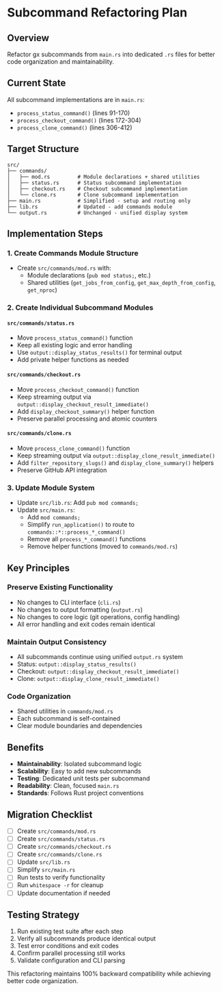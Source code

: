 # Subcommand Refactoring Plan

## Overview
Refactor gx subcommands from `main.rs` into dedicated `.rs` files for better code organization and maintainability.

## Current State
All subcommand implementations are in `main.rs`:
- `process_status_command()` (lines 91-170)
- `process_checkout_command()` (lines 172-304)
- `process_clone_command()` (lines 306-412)

## Target Structure
```
src/
├── commands/
│   ├── mod.rs         # Module declarations + shared utilities
│   ├── status.rs      # Status subcommand implementation
│   ├── checkout.rs    # Checkout subcommand implementation
│   └── clone.rs       # Clone subcommand implementation
├── main.rs            # Simplified - setup and routing only
├── lib.rs             # Updated - add commands module
└── output.rs          # Unchanged - unified display system
```

## Implementation Steps

### 1. Create Commands Module Structure
- Create `src/commands/mod.rs` with:
  - Module declarations (`pub mod status;`, etc.)
  - Shared utilities (`get_jobs_from_config`, `get_max_depth_from_config`, `get_nproc`)

### 2. Create Individual Subcommand Modules

#### `src/commands/status.rs`
- Move `process_status_command()` function
- Keep all existing logic and error handling
- Use `output::display_status_results()` for terminal output
- Add private helper functions as needed

#### `src/commands/checkout.rs`
- Move `process_checkout_command()` function
- Keep streaming output via `output::display_checkout_result_immediate()`
- Add `display_checkout_summary()` helper function
- Preserve parallel processing and atomic counters

#### `src/commands/clone.rs`
- Move `process_clone_command()` function
- Keep streaming output via `output::display_clone_result_immediate()`
- Add `filter_repository_slugs()` and `display_clone_summary()` helpers
- Preserve GitHub API integration

### 3. Update Module System
- Update `src/lib.rs`: Add `pub mod commands;`
- Update `src/main.rs`:
  - Add `mod commands;`
  - Simplify `run_application()` to route to `commands::*::process_*_command()`
  - Remove all `process_*_command()` functions
  - Remove helper functions (moved to `commands/mod.rs`)

## Key Principles

### Preserve Existing Functionality
- No changes to CLI interface (`cli.rs`)
- No changes to output formatting (`output.rs`)
- No changes to core logic (git operations, config handling)
- All error handling and exit codes remain identical

### Maintain Output Consistency
- All subcommands continue using unified `output.rs` system
- Status: `output::display_status_results()`
- Checkout: `output::display_checkout_result_immediate()`
- Clone: `output::display_clone_result_immediate()`

### Code Organization
- Shared utilities in `commands/mod.rs`
- Each subcommand is self-contained
- Clear module boundaries and dependencies

## Benefits
- **Maintainability**: Isolated subcommand logic
- **Scalability**: Easy to add new subcommands
- **Testing**: Dedicated unit tests per subcommand
- **Readability**: Clean, focused `main.rs`
- **Standards**: Follows Rust project conventions

## Migration Checklist
- [ ] Create `src/commands/mod.rs`
- [ ] Create `src/commands/status.rs`
- [ ] Create `src/commands/checkout.rs`
- [ ] Create `src/commands/clone.rs`
- [ ] Update `src/lib.rs`
- [ ] Simplify `src/main.rs`
- [ ] Run tests to verify functionality
- [ ] Run `whitespace -r` for cleanup
- [ ] Update documentation if needed

## Testing Strategy
1. Run existing test suite after each step
2. Verify all subcommands produce identical output
3. Test error conditions and exit codes
4. Confirm parallel processing still works
5. Validate configuration and CLI parsing

This refactoring maintains 100% backward compatibility while achieving better code organization.
